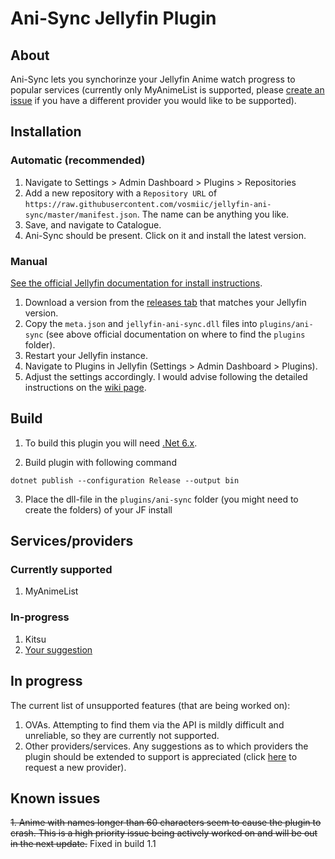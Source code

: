 <h1>Ani-Sync Jellyfin Plugin</h1>

## About

Ani-Sync lets you synchorinze your Jellyfin Anime watch progress to popular services (currently only MyAnimeList is supported, please [create an issue](https://github.com/vosmiic/jellyfin-ani-sync/issues/new) if you have a different provider you would like to be supported).

## Installation

### Automatic (recommended)
1. Navigate to Settings > Admin Dashboard > Plugins > Repositories
2. Add a new repository with a `Repository URL` of `https://raw.githubusercontent.com/vosmiic/jellyfin-ani-sync/master/manifest.json`. The name can be anything you like.
3. Save, and navigate to Catalogue.
4. Ani-Sync should be present. Click on it and install the latest version.

### Manual

[See the official Jellyfin documentation for install instructions](https://jellyfin.org/docs/general/server/plugins/index.html#installing).

1. Download a version from the [releases tab](https://github.com/vosmiic/jellyfin-ani-sync/releases) that matches your Jellyfin version.
2. Copy the `meta.json` and `jellyfin-ani-sync.dll` files into `plugins/ani-sync` (see above official documentation on where to find the `plugins` folder).
3. Restart your Jellyfin instance.
4. Navigate to Plugins in Jellyfin (Settings > Admin Dashboard > Plugins).
5. Adjust the settings accordingly. I would advise following the detailed instructions on the [wiki page](https://github.com/vosmiic/jellyfin-ani-sync/wiki).

## Build

1. To build this plugin you will need [.Net 6.x](https://dotnet.microsoft.com/download/dotnet/6.0).

2. Build plugin with following command
  ```
  dotnet publish --configuration Release --output bin
  ```

3. Place the dll-file in the `plugins/ani-sync` folder (you might need to create the folders) of your JF install

## Services/providers
### Currently supported
1. MyAnimeList
### In-progress
1. Kitsu
2. [Your suggestion](https://github.com/vosmiic/jellyfin-ani-sync/issues/new)

## In progress

The current list of unsupported features (that are being worked on):
1. OVAs. Attempting to find them via the API is mildly difficult and unreliable, so they are currently not supported.
2. Other providers/services. Any suggestions as to which providers the plugin should be extended to support is appreciated (click [here](https://github.com/vosmiic/jellyfin-ani-sync/issues/new) to request a new provider). 

## Known issues
~~1. Anime with names longer than 60 characters seem to cause the plugin to crash. This is a high priority issue being actively worked on and will be out in the next update.~~ Fixed in build 1.1